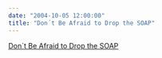 ```yaml
---
date: "2004-10-05 12:00:00"
title: "Don´t Be Afraid to Drop the SOAP"
---
```


[Don´t Be Afraid to Drop the SOAP](/lemire/blog/2004/10-05-dont-be-afraid-to-drop-the-soap)

